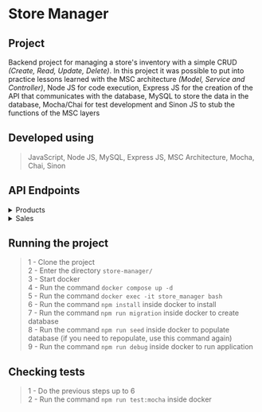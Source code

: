 # Store Manager

## Project

Backend project for managing a store's inventory with a simple CRUD _(Create, Read, Update, Delete)_. In this project it was possible to put into practice lessons learned with the MSC architecture _(Model, Service and Controller)_, Node JS for code execution, Express JS for the creation of the API that communicates with the database, MySQL to store the data in the database, Mocha/Chai for test development and Sinon JS to stub the functions of the MSC layers

## Developed using
> JavaScript, Node JS, MySQL, Express JS, MSC Architecture, Mocha, Chai, Sinon

## API Endpoints

<details closed>
  <summary>Products</summary>

  - Select all products
  
  > ```
  > Method: GET
  > Endpoint: /products
  > ```
  
  - Select products by ID

  > ```
  > Method: GET
  > Endpoint: /products/:id
  > ```

  - Create product

  > ```
  > Method: POST
  > Endpoint: /products
  > ```
  > ```json
  > Body example:
  > {
  >   "name": "example"
  > }
  > ```

 - Update product

  > ```
  > Method: PUT
  > Endpoint: /products/:id
  > ```
  > ```json
  > Body example:
  > {
  >   "name": "new_name_example"
  > }
  > ```

  - Delete product

  > ```
  > Method: DELETE
  > Endpoint: /products/:id
  > ```
  
  - Search product by name

  > ```
  > Method: GET
  > Endpoint: /products/search?q={query}
  > ```
</details>

<details closed>
  <summary>Sales</summary>

  - Select all sales
  
  > ```
  > Method: GET
  > Endpoint: /sales
  > ```
  
  - Select sales by ID

  > ```
  > Method: GET
  > Endpoint: /sales/:id
  > ```

  - Create sale

  > ```
  > Method: POST
  > Endpoint: /sales
  > ```
  > ```json
  > Body example:
  > [
  >   {
  >     "productId": 1,
  >     "quantity": 1
  >   },
  >   {
  >     "productId": 2,
  >     "quantity":5
  >   }
  > ]
  > ```

 - Update sales

  > ```
  > Method: PUT
  > Endpoint: /sales/:id
  > ```
  > ```json
  > Body example:
  >  [
  >   {
  >     "productId": 1,
  >     "quantity":10
  >   },
  >   {
  >     "productId": 2,
  >     "quantity":50
  >   }
  > ]
  > ```

  - Delete sale

  > ```
  > Method: DELETE
  > Endpoint: /sales/:id
  > ```
</details>

## Running the project
> 1 - Clone the project <br>
> 2 - Enter the directory `store-manager/` <br>
> 3 - Start docker <br>
> 4 - Run the command `docker compose up -d` <br>
> 5 - Run the command `docker exec -it store_manager bash` <br>
> 6 - Run the command `npm install` inside docker to install <br>
> 7 - Run the command `npm run migration` inside docker to create database <br>
> 8 - Run the command `npm run seed` inside docker to populate database (if you need to repopulate, use this command again) <br>
> 9 - Run the command `npm run debug` inside docker to run application

## Checking tests
> 1 - Do the previous steps up to 6 <br>
> 2 - Run the command `npm run test:mocha` inside docker

